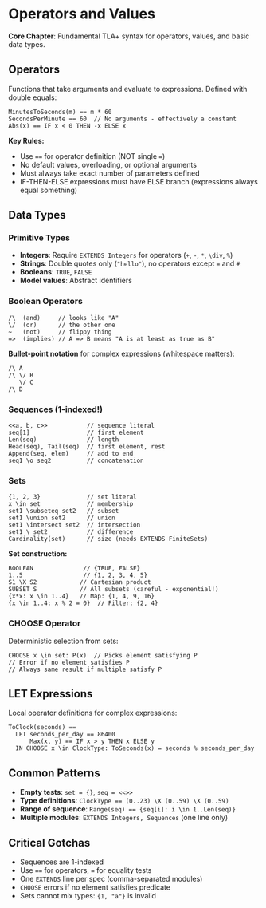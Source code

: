 # Operators and Values

**Core Chapter**: Fundamental TLA+ syntax for operators, values, and basic data types.

## Operators
Functions that take arguments and evaluate to expressions. Defined with double equals:
```tla+
MinutesToSeconds(m) == m * 60
SecondsPerMinute == 60  // No arguments - effectively a constant
Abs(x) == IF x < 0 THEN -x ELSE x
```

**Key Rules:**
- Use `==` for operator definition (NOT single `=`)
- No default values, overloading, or optional arguments
- Must always take exact number of parameters defined
- IF-THEN-ELSE expressions must have ELSE branch (expressions always equal something)

## Data Types

### Primitive Types
- **Integers**: Require `EXTENDS Integers` for operators (`+`, `-`, `*`, `\div`, `%`)
- **Strings**: Double quotes only (`"hello"`), no operators except `=` and `#`
- **Booleans**: `TRUE`, `FALSE`
- **Model values**: Abstract identifiers

### Boolean Operators
```tla+
/\  (and)     // looks like "A"
\/  (or)      // the other one  
~   (not)     // flippy thing
=>  (implies) // A => B means "A is at least as true as B"
```

**Bullet-point notation** for complex expressions (whitespace matters):
```tla+
/\ A
/\ \/ B
   \/ C
/\ D
```

### Sequences (1-indexed!)
```tla+
<<a, b, c>>           // sequence literal
seq[1]                // first element  
Len(seq)              // length
Head(seq), Tail(seq)  // first element, rest
Append(seq, elem)     // add to end
seq1 \o seq2          // concatenation
```

### Sets
```tla+
{1, 2, 3}             // set literal
x \in set             // membership
set1 \subseteq set2   // subset
set1 \union set2      // union
set1 \intersect set2  // intersection  
set1 \ set2           // difference
Cardinality(set)      // size (needs EXTENDS FiniteSets)
```

**Set construction:**
```tla+
BOOLEAN              // {TRUE, FALSE}
1..5                 // {1, 2, 3, 4, 5}
S1 \X S2            // Cartesian product
SUBSET S            // All subsets (careful - exponential!)
{x*x: x \in 1..4}   // Map: {1, 4, 9, 16}
{x \in 1..4: x % 2 = 0}  // Filter: {2, 4}
```

### CHOOSE Operator
Deterministic selection from sets:
```tla+
CHOOSE x \in set: P(x)  // Picks element satisfying P
// Error if no element satisfies P
// Always same result if multiple satisfy P
```

## LET Expressions
Local operator definitions for complex expressions:
```tla+
ToClock(seconds) ==
  LET seconds_per_day == 86400
      Max(x, y) == IF x > y THEN x ELSE y
  IN CHOOSE x \in ClockType: ToSeconds(x) = seconds % seconds_per_day
```

## Common Patterns
- **Empty tests**: `set = {}`, `seq = <<>>`
- **Type definitions**: `ClockType == (0..23) \X (0..59) \X (0..59)`
- **Range of sequence**: `Range(seq) == {seq[i]: i \in 1..Len(seq)}`
- **Multiple modules**: `EXTENDS Integers, Sequences` (one line only)

## Critical Gotchas
- Sequences are 1-indexed
- Use `==` for operators, `=` for equality tests  
- One `EXTENDS` line per spec (comma-separated modules)
- `CHOOSE` errors if no element satisfies predicate
- Sets cannot mix types: `{1, "a"}` is invalid 